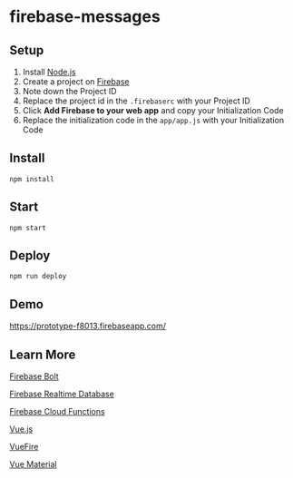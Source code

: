 # firebase-messages

## Setup

1. Install [Node.js](https://nodejs.org/en/download/)
2. Create a project on [Firebase](https://console.firebase.google.com/)
3. Note down the Project ID
4. Replace the project id in the `.firebaserc` with your Project ID
5. Click **Add Firebase to your web app** and copy your Initialization Code
6. Replace the initialization code in the `app/app.js` with your Initialization Code

## Install
```
npm install
```

## Start
```
npm start
```

## Deploy
```
npm run deploy
```

## Demo
https://prototype-f8013.firebaseapp.com/

## Learn More

[Firebase Bolt](https://github.com/firebase/bolt)

[Firebase Realtime Database](https://firebase.google.com/docs/database/)

[Firebase Cloud Functions](https://firebase.google.com/docs/functions/)

[Vue.js](https://vuejs.org/)

[VueFire](https://github.com/vuejs/vuefire)

[Vue Material](https://vuematerial.github.io/)
